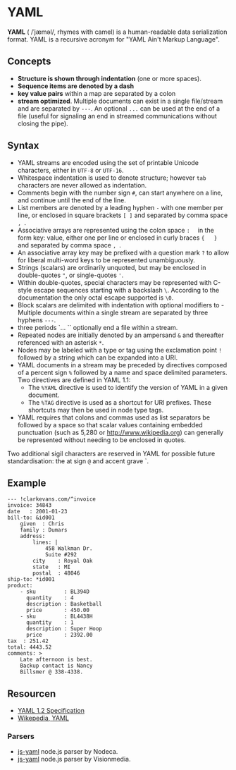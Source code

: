# YAML #

**YAML** ( /ˈjæməl/, rhymes with camel) is a human-readable data serialization format. YAML is a recursive acronym for "YAML Ain't Markup Language".

## Concepts ##

- **Structure is shown through indentation** (one or more spaces).
- **Sequence items are denoted by a dash**
- **key value pairs** within a map are separated by a colon
- **stream optimized**. Multiple documents can exist in a single file/stream and are separated by `---`. An optional `...` can be used at the end of a file (useful for signaling an end in streamed communications without closing the pipe).

## Syntax ##

- YAML streams are encoded using the set of printable Unicode characters, either in `UTF-8` or `UTF-16`.
- Whitespace indentation is used to denote structure; however `tab` characters are never allowed as indentation.
- Comments begin with the number sign `#`, can start anywhere on a line, and continue until the end of the line.
- List members are denoted by a leading hyphen `-` with one member per line, or enclosed in square brackets `[ ]` and separated by comma space `, `.
- Associative arrays are represented using the colon space `:  ` in the form key: value, either one per line or enclosed in curly braces `{   }` and separated by comma space `, `.
- An associative array key may be prefixed with a question mark `?` to allow for liberal multi-word keys to be represented unambiguously.
- Strings (scalars) are ordinarily unquoted, but may be enclosed in double-quotes `"`, or single-quotes `'`.
- Within double-quotes, special characters may be represented with C-style escape sequences starting with a backslash `\`. According to the documentation the only octal escape supported is `\0`.
- Block scalars are delimited with indentation with optional modifiers to - Multiple documents within a single stream are separated by three hyphens `---`.
- three periods `... `` optionally end a file within a stream.
- Repeated nodes are initially denoted by an ampersand `&` and thereafter referenced with an asterisk `*`.
- Nodes may be labeled with a type or tag using the exclamation point `!` followed by a string which can be expanded into a URI.
- YAML documents in a stream may be preceded by directives composed of a percent sign `%` followed by a name and space delimited parameters. Two directives are defined in YAML 1.1:
	- The `%YAML` directive is used to identify the version of YAML in a given document.
	- The `%TAG` directive is used as a shortcut for URI prefixes. These shortcuts may then be used in node type tags.
- YAML requires that colons and commas used as list separators be followed by a space so that scalar values containing embedded punctuation (such as 5,280 or http://www.wikipedia.org) can generally be represented without needing to be enclosed in quotes.

Two additional sigil characters are reserved in YAML for possible future standardisation: the at sign `@` and accent grave `.

## Example ##
	
	--- !clarkevans.com/^invoice
	invoice: 34843
	date   : 2001-01-23
	bill-to: &id001
	    given  : Chris
	    family : Dumars
	    address:
	        lines: |
	            458 Walkman Dr.
	            Suite #292
	        city    : Royal Oak
	        state   : MI
	        postal  : 48046
	ship-to: *id001
	product:
	    - sku         : BL394D
	      quantity    : 4
	      description : Basketball
	      price       : 450.00
	    - sku         : BL4438H
	      quantity    : 1
	      description : Super Hoop
	      price       : 2392.00
	tax  : 251.42
	total: 4443.52
	comments: >
	    Late afternoon is best.
	    Backup contact is Nancy
	    Billsmer @ 338-4338.

## Resourcen ##

- [YAML 1.2 Specification](http://www.yaml.org/spec/1.2/spec.html)
- [Wikepedia, YAML](http://en.wikipedia.org/wiki/Yaml#Syntax)

### Parsers ###

- [js-yaml](https://github.com/nodeca/js-yaml) node.js parser by Nodeca.
- [js-yaml](https://github.com/visionmedia/js-yaml) node.js parser by Visionmedia.
